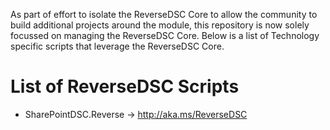 As part of effort to isolate the ReverseDSC Core to allow the community to build additional projects around the module, this repository is now solely focussed on managing the ReverseDSC Core. Below is a list of Technology specific scripts that leverage the ReverseDSC Core.

# List of ReverseDSC Scripts
* SharePointDSC.Reverse -> http://aka.ms/ReverseDSC
